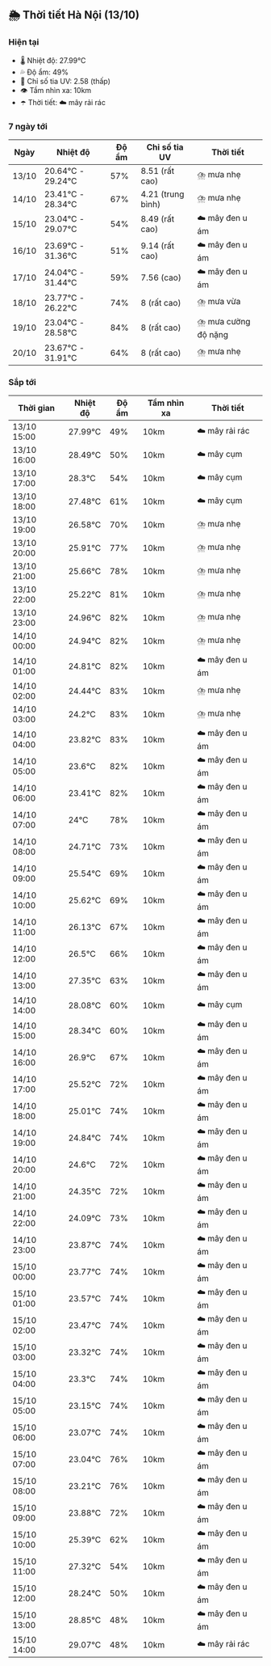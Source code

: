 ## 🌦️ Thời tiết Hà Nội (13/10)

### Hiện tại

- 🌡️ Nhiệt độ: 27.99℃
- 💦 Độ ẩm: 49%
- 🌟 Chỉ số tia UV: 2.58 (thấp)
- 👁️ Tầm nhìn xa: 10km
- ☂️ Thời tiết: ☁️ mây rải rác

### 7 ngày tới

| Ngày | Nhiệt độ | Độ ẩm | Chỉ số tia UV | Thời tiết |
| --- | --- | --- | --- | --- |
| 13/10 | 20.64℃ - 29.24℃ | 57% | 8.51 (rất cao) | ⛈️ mưa nhẹ |
| 14/10 | 23.41℃ - 28.34℃ | 67% | 4.21 (trung bình) | ⛈️ mưa nhẹ |
| 15/10 | 23.04℃ - 29.07℃ | 54% | 8.49 (rất cao) | ☁️ mây đen u ám |
| 16/10 | 23.69℃ - 31.36℃ | 51% | 9.14 (rất cao) | ☁️ mây đen u ám |
| 17/10 | 24.04℃ - 31.44℃ | 59% | 7.56 (cao) | ☁️ mây đen u ám |
| 18/10 | 23.77℃ - 26.22℃ | 74% | 8 (rất cao) | ⛈️ mưa vừa |
| 19/10 | 23.04℃ - 28.58℃ | 84% | 8 (rất cao) | ⛈️ mưa cường độ nặng |
| 20/10 | 23.67℃ - 31.91℃ | 64% | 8 (rất cao) | ⛈️ mưa nhẹ |

### Sắp tới

| Thời gian | Nhiệt độ | Độ ẩm | Tầm nhìn xa | Thời tiết |
| --- | --- | --- | --- | --- |
| 13/10 15:00 | 27.99℃ | 49% | 10km | ☁️ mây rải rác |
| 13/10 16:00 | 28.49℃ | 50% | 10km | ☁️ mây cụm |
| 13/10 17:00 | 28.3℃ | 54% | 10km | ☁️ mây cụm |
| 13/10 18:00 | 27.48℃ | 61% | 10km | ☁️ mây cụm |
| 13/10 19:00 | 26.58℃ | 70% | 10km | ⛈️ mưa nhẹ |
| 13/10 20:00 | 25.91℃ | 77% | 10km | ⛈️ mưa nhẹ |
| 13/10 21:00 | 25.66℃ | 78% | 10km | ⛈️ mưa nhẹ |
| 13/10 22:00 | 25.22℃ | 81% | 10km | ⛈️ mưa nhẹ |
| 13/10 23:00 | 24.96℃ | 82% | 10km | ⛈️ mưa nhẹ |
| 14/10 00:00 | 24.94℃ | 82% | 10km | ⛈️ mưa nhẹ |
| 14/10 01:00 | 24.81℃ | 82% | 10km | ☁️ mây đen u ám |
| 14/10 02:00 | 24.44℃ | 83% | 10km | ⛈️ mưa nhẹ |
| 14/10 03:00 | 24.2℃ | 83% | 10km | ⛈️ mưa nhẹ |
| 14/10 04:00 | 23.82℃ | 83% | 10km | ☁️ mây đen u ám |
| 14/10 05:00 | 23.6℃ | 82% | 10km | ☁️ mây đen u ám |
| 14/10 06:00 | 23.41℃ | 82% | 10km | ☁️ mây đen u ám |
| 14/10 07:00 | 24℃ | 78% | 10km | ☁️ mây đen u ám |
| 14/10 08:00 | 24.71℃ | 73% | 10km | ☁️ mây đen u ám |
| 14/10 09:00 | 25.54℃ | 69% | 10km | ☁️ mây đen u ám |
| 14/10 10:00 | 25.62℃ | 69% | 10km | ☁️ mây đen u ám |
| 14/10 11:00 | 26.13℃ | 67% | 10km | ☁️ mây đen u ám |
| 14/10 12:00 | 26.5℃ | 66% | 10km | ☁️ mây đen u ám |
| 14/10 13:00 | 27.35℃ | 63% | 10km | ☁️ mây đen u ám |
| 14/10 14:00 | 28.08℃ | 60% | 10km | ☁️ mây cụm |
| 14/10 15:00 | 28.34℃ | 60% | 10km | ☁️ mây đen u ám |
| 14/10 16:00 | 26.9℃ | 67% | 10km | ☁️ mây đen u ám |
| 14/10 17:00 | 25.52℃ | 72% | 10km | ☁️ mây đen u ám |
| 14/10 18:00 | 25.01℃ | 74% | 10km | ☁️ mây đen u ám |
| 14/10 19:00 | 24.84℃ | 74% | 10km | ☁️ mây đen u ám |
| 14/10 20:00 | 24.6℃ | 72% | 10km | ☁️ mây đen u ám |
| 14/10 21:00 | 24.35℃ | 72% | 10km | ☁️ mây đen u ám |
| 14/10 22:00 | 24.09℃ | 73% | 10km | ☁️ mây đen u ám |
| 14/10 23:00 | 23.87℃ | 74% | 10km | ☁️ mây đen u ám |
| 15/10 00:00 | 23.77℃ | 74% | 10km | ☁️ mây đen u ám |
| 15/10 01:00 | 23.57℃ | 74% | 10km | ☁️ mây đen u ám |
| 15/10 02:00 | 23.47℃ | 74% | 10km | ☁️ mây đen u ám |
| 15/10 03:00 | 23.32℃ | 74% | 10km | ☁️ mây đen u ám |
| 15/10 04:00 | 23.3℃ | 74% | 10km | ☁️ mây đen u ám |
| 15/10 05:00 | 23.15℃ | 74% | 10km | ☁️ mây đen u ám |
| 15/10 06:00 | 23.07℃ | 74% | 10km | ☁️ mây đen u ám |
| 15/10 07:00 | 23.04℃ | 76% | 10km | ☁️ mây đen u ám |
| 15/10 08:00 | 23.21℃ | 76% | 10km | ☁️ mây đen u ám |
| 15/10 09:00 | 23.88℃ | 72% | 10km | ☁️ mây đen u ám |
| 15/10 10:00 | 25.39℃ | 62% | 10km | ☁️ mây đen u ám |
| 15/10 11:00 | 27.32℃ | 54% | 10km | ☁️ mây đen u ám |
| 15/10 12:00 | 28.24℃ | 50% | 10km | ☁️ mây đen u ám |
| 15/10 13:00 | 28.85℃ | 48% | 10km | ☁️ mây đen u ám |
| 15/10 14:00 | 29.07℃ | 48% | 10km | ☁️ mây rải rác |
